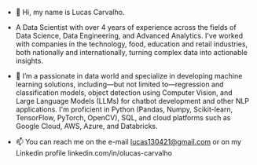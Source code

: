 - 👋 Hi, my name is Lucas Carvalho.
- A Data Scientist with over 4 years of experience across the fields of Data Science, Data Engineering, and Advanced Analytics. I've worked with companies in the technology, food, education and retail industries, both nationally and internationally, turning complex data into actionable insights.
- 👀 I’m a passionate in data world and specialize in developing machine learning solutions, including—but not limited to—regression and classification models, object detection using Computer Vision, and Large Language Models (LLMs) for chatbot development and other NLP applications. I'm proficient in Python (Pandas, Numpy, Scikit-learn, TensorFlow, PyTorch, OpenCV), SQL, and cloud platforms such as Google Cloud, AWS, Azure, and Databricks.
  
- 📫 You can reach me on the e-mail lucas130421@gmail.com or on my Linkedin profile linkedin.com/in/olucas-carvalho

<!---
o-lucascarvalho/o-lucascarvalho is a ✨ special ✨ repository because its `README.md` (this file) appears on your GitHub profile.
You can click the Preview link to take a look at your changes.
--->
